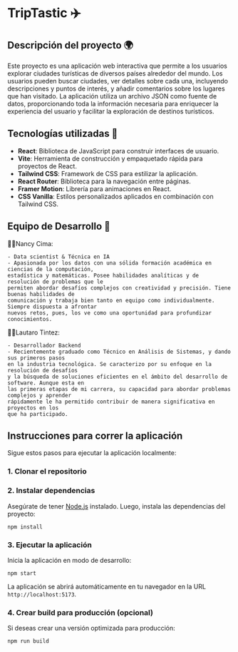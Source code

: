 # TripTastic ✈️

## Descripción del proyecto 🌍

Este proyecto es una aplicación web interactiva que permite a los usuarios explorar ciudades turísticas de diversos países alrededor del mundo. Los usuarios pueden buscar ciudades, ver detalles sobre cada una, incluyendo descripciones y puntos de interés, y añadir comentarios sobre los lugares que han visitado. La aplicación utiliza un archivo JSON como fuente de datos, proporcionando toda la información necesaria para enriquecer la experiencia del usuario y facilitar la exploración de destinos turísticos.

## Tecnologías utilizadas 🚀

- **React**: Biblioteca de JavaScript para construir interfaces de usuario.
- **Vite**: Herramienta de construcción y empaquetado rápida para proyectos de React.
- **Tailwind CSS**: Framework de CSS para estilizar la aplicación.
- **React Router**: Biblioteca para la navegación entre páginas.
- **Framer Motion**: Librería para animaciones en React.
- **CSS Vanilla**: Estilos personalizados aplicados en combinación con Tailwind CSS.

## Equipo de Desarrollo 👥

👩‍💻Nancy Cima:

    - Data scientist & Técnica en IA
    - Apasionada por los datos con una sólida formación académica en ciencias de la computación,
    estadística y matemáticas. Posee habilidades analíticas y de resolución de problemas que le
    permiten abordar desafíos complejos con creatividad y precisión. Tiene buenas habilidades de
    comunicación y trabaja bien tanto en equipo como individualmente. Siempre dispuesta a afrontar
    nuevos retos, pues, los ve como una oportunidad para profundizar conocimientos.

🧑‍💻Lautaro Tintez:

    - Desarrollador Backend
    - Recientemente graduado como Técnico en Análisis de Sistemas, y dando sus primeros pasos
    en la industria tecnológica. Se caracterizo por su enfoque en la resolución de desafíos
    y la búsqueda de soluciones eficientes en el ámbito del desarrollo de software. Aunque esta en
    las primeras etapas de mi carrera, su capacidad para abordar problemas complejos y aprender
    rápidamente le ha permitido contribuir de manera significativa en proyectos en los
    que ha participado.

## Instrucciones para correr la aplicación

Sigue estos pasos para ejecutar la aplicación localmente:

### 1. Clonar el repositorio

### 2. Instalar dependencias

Asegúrate de tener [Node.js](https://nodejs.org/) instalado. Luego, instala las dependencias del proyecto:

```
npm install
```

### 3. Ejecutar la aplicación

Inicia la aplicación en modo de desarrollo:

```
npm start
```

La aplicación se abrirá automáticamente en tu navegador en la URL `http://localhost:5173`.

### 4. Crear build para producción (opcional)

Si deseas crear una versión optimizada para producción:

```
npm run build
```
